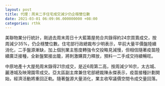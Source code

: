 ```yaml
---
layout: post
title: 代理：周末二手住宅成交減少仍企穩雙位數
date: 2021-03-01 06:09:06.000000000 +08:00
categories: rthk
---
```


美聯物業分行統計，剛過去周末周日十大藍籌屋苑合共錄得約24宗買賣成交，按周減少35%，仍企穩雙位數。住宅部行政總裁布少明表示，早前大量平價盤陸續消化，二手盤源漸缺，加上個別業主態度轉強令交投略見減慢，但相信隨著疫苗陸續廣泛接種，全新盤緊接出籠，將刺激購買力釋放，預料一二手成交持續暢旺。

中原地產十大屋苑周末錄得21宗成交，是近6周第二高，按周減少16宗，太古城、麗港城及映灣園零成交。亞太區副主席兼住宅部總裁陳永傑表示，疫苗接種計劃開始，經濟活動將重回正軌。隨著盤源大量消化，業主收窄議價空間令成交量回落。
